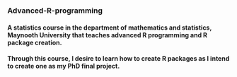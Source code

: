 ### Advanced-R-programming

#### A statistics course in the department of mathematics and statistics, Maynooth University that teaches advanced R programming and R package creation.

#### Through this course, I desire to learn how to create R packages as I intend to create one as my PhD final project.

